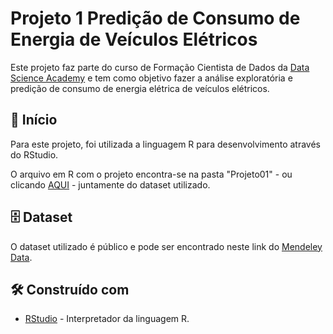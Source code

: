 # Projeto 1 Predição de Consumo de Energia de Veículos Elétricos

Este projeto faz parte do curso de Formação Cientista de Dados da [Data Science Academy](https://www.datascienceacademy.com.br/) e tem como objetivo fazer a análise exploratória e predição de consumo de energia elétrica de veículos elétricos.

## 🚀 Início

Para este projeto, foi utilizada a linguagem R para desenvolvimento através do RStudio.

O arquivo em R com o projeto encontra-se na pasta "Projeto01" - ou clicando [AQUI](https://github.com/lucasfgarcez/Projeto-1-Predicao-Consumo/blob/master/Projeto01/PrevisaoConsumoEletrico.R) - juntamente do dataset utilizado.


## 🗄️ Dataset

O dataset utilizado é público e pode ser encontrado neste link do [Mendeley Data](https://data.mendeley.com/datasets/tb9yrptydn/2).

## 🛠️ Construído com

* [RStudio](https://posit.co/products/open-source/rstudio/) - Interpretador da linguagem R.
